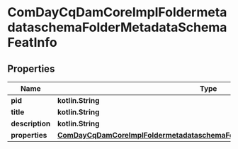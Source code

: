 
# ComDayCqDamCoreImplFoldermetadataschemaFolderMetadataSchemaFeatInfo

## Properties
Name | Type | Description | Notes
------------ | ------------- | ------------- | -------------
**pid** | **kotlin.String** |  |  [optional]
**title** | **kotlin.String** |  |  [optional]
**description** | **kotlin.String** |  |  [optional]
**properties** | [**ComDayCqDamCoreImplFoldermetadataschemaFolderMetadataSchemaFeatProperties**](ComDayCqDamCoreImplFoldermetadataschemaFolderMetadataSchemaFeatProperties.md) |  |  [optional]



